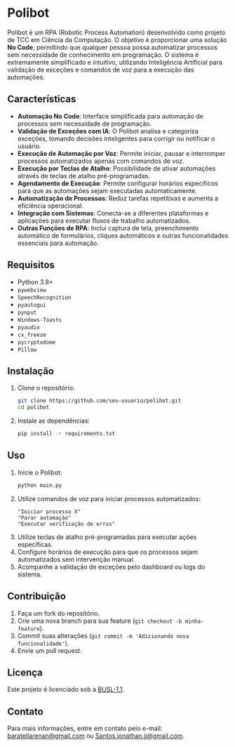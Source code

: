 # Polibot

Polibot é um RPA (Robotic Process Automation) desenvolvido como projeto de TCC em Ciência da Computação. O objetivo é proporcionar uma solução **No Code**, permitindo que qualquer pessoa possa automatizar processos sem necessidade de conhecimento em programação. O sistema é extremamente simplificado e intuitivo, utilizando Inteligência Artificial para validação de exceções e comandos de voz para a execução das automações.

## Características

- **Automação No Code**: Interface simplificada para automação de processos sem necessidade de programação.
- **Validação de Exceções com IA**: O Polibot analisa e categoriza exceções, tomando decisões inteligentes para corrigir ou notificar o usuário.
- **Execução de Automação por Voz**: Permite iniciar, pausar e interromper processos automatizados apenas com comandos de voz.
- **Execução por Teclas de Atalho**: Possibilidade de ativar automações através de teclas de atalho pré-programadas.
- **Agendamento de Execução**: Permite configurar horários específicos para que as automações sejam executadas automaticamente.
- **Automatização de Processos**: Reduz tarefas repetitivas e aumenta a eficiência operacional.
- **Integração com Sistemas**: Conecta-se a diferentes plataformas e aplicações para executar fluxos de trabalho automatizados.
- **Outras Funções de RPA**: Inclui captura de tela, preenchimento automático de formulários, cliques automáticos e outras funcionalidades essenciais para automação.

## Requisitos

- Python 3.8+
- `pywebview`
- `SpeechRecognition`
- `pyautogui`
- `pynput`
- `Windows-Toasts`
- `pyaudio`
- `cx_freeze`
- `pycryptodome`
- `Pillow`

## Instalação

1. Clone o repositório:
   ```sh
   git clone https://github.com/seu-usuario/polibot.git
   cd polibot
   ```
2. Instale as dependências:
   ```sh
   pip install -r requirements.txt
   ```

## Uso

1. Inicie o Polibot:
   ```sh
   python main.py
   ```
2. Utilize comandos de voz para iniciar processos automatizados:
   ```
   "Iniciar processo X"
   "Parar automação"
   "Executar verificação de erros"
   ```
3. Utilize teclas de atalho pré-programadas para executar ações específicas.
4. Configure horários de execução para que os processos sejam automatizados sem intervenção manual.
5. Acompanhe a validação de exceções pelo dashboard ou logs do sistema.

## Contribuição

1. Faça um fork do repositório.
2. Crie uma nova branch para sua feature (`git checkout -b minha-feature`).
3. Commit suas alterações (`git commit -m 'Adicionando nova funcionalidade'`).
4. Envie um pull request.

## Licença

Este projeto é licenciado sob a [BUSL-1.1](LICENSE).

## Contato

Para mais informações, entre em contato pelo e-mail: baratellarenan@gmail.com ou Santos.jonathan.jj@gmail.com.

